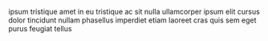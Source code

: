ipsum tristique amet in eu tristique ac sit nulla ullamcorper ipsum elit cursus dolor tincidunt nullam phasellus imperdiet etiam laoreet cras quis sem eget purus feugiat tellus